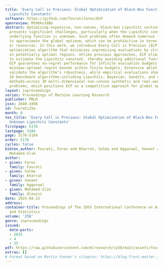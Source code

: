 ```yaml
---
title: 'Every Call is Precious: Global Optimization of Black-Box Functions with Unknown
  Lipschitz Constants'
software: https://github.com/fouratifares/ECP
openreview: MtH6kn18BG
abstract: Optimizing expensive, non-convex, black-box Lipschitz continuous functions
  presents significant challenges, particularly when the Lipschitz constant of the
  underlying function is unknown. Such problems often demand numerous function evaluations
  to approximate the global optimum, which can be prohibitive in terms of time, energy,
  or resources. In this work, we introduce Every Call is Precious (ECP), a novel global
  optimization algorithm that minimizes unpromising evaluations by strategically focusing
  on potentially optimal regions. Unlike previous approaches, ECP eliminates the need
  to estimate the Lipschitz constant, thereby avoiding additional function evaluations.
  ECP guarantees no-regret performance for infinite evaluation budgets and achieves
  minimax-optimal regret bounds within finite budgets. Extensive ablation studies
  validate the algorithm’s robustness, while empirical evaluations show that ECP outperforms
  10 benchmark algorithms—including Lipschitz, Bayesian, bandits, and evolutionary
  methods—across 30 multi-dimensional non-convex synthetic and real-world optimization
  problems, which positions ECP as a competitive approach for global optimization.
layout: inproceedings
series: Proceedings of Machine Learning Research
publisher: PMLR
issn: 2640-3498
id: fourati25a
month: 0
tex_title: 'Every Call is Precious: Global Optimization of Black-Box Functions with
  Unknown Lipschitz Constants'
firstpage: 5176
lastpage: 5184
page: 5176-5184
order: 5176
cycles: false
bibtex_author: Fourati, Fares and Kharrat, Salma and Aggarwal, Vaneet and Alouini,
  Mohamed-Slim
author:
- given: Fares
  family: Fourati
- given: Salma
  family: Kharrat
- given: Vaneet
  family: Aggarwal
- given: Mohamed-Slim
  family: Alouini
date: 2025-04-23
address:
container-title: Proceedings of The 28th International Conference on Artificial Intelligence
  and Statistics
volume: '258'
genre: inproceedings
issued:
  date-parts:
  - 2025
  - 4
  - 23
pdf: https://raw.githubusercontent.com/mlresearch/v258/main/assets/fourati25a/fourati25a.pdf
extras: []
# Format based on Martin Fenner's citeproc: https://blog.front-matter.io/posts/citeproc-yaml-for-bibliographies/
---
```

